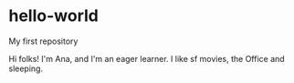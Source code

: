 # hello-world
My first repository

Hi folks! I'm Ana, and I'm an eager learner.
I like sf movies, the Office and sleeping.
